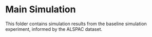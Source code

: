 # Main Simulation

This folder contains simulation results from the baseline simulation experiment, informed by the ALSPAC dataset.
